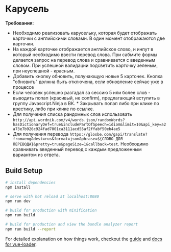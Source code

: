 # Карусель

**Требования:**
* Необходимо реализовать карусельку, которая будет отображать карточки с английскими словами. В один момент отображаются две карточки.
* На каждой карточке отображается английское слово, и инпут в который необходимо ввести перевод слова. При сабмите формы делается запрос на перевод слова и сравнивается с введенным словом. При успешной валидации подсветить карточку зеленым, при неуспешной - красным.
* Добавить кнопку обновить, получающую новые 5 карточек. Кнопка "обновить" должна быть отключена, если обновление сейчас уже в процессе
* Если человек успешно разгадал за сессию 5 или более слов - выводить попап (красивый, не confirm), предлагающий вступить в группу Javascript.Ninja в ВК. * Закрывать попап либо при клике по крестику, либо при клике по ссылке. 
* Для получения списка рандомных слов использовать `http://api.wordnik.com/v4/words.json/randomWords?hasDictionaryDef=true&includePartOfSpeech=idiom&limit=10&api_key=a2a73e7b926c924fad7001ca3111acd55af2ffabf50eb4ae5`
* Для получения перевода `https://glosbe.com/gapi/translate?from=eng&dest=rus&format=json&phrase=${СЛОВО ДЛЯ ПЕРЕВОДА}&pretty=true&pageSize=1&callback=test`. Необходимо сравнивать введенный перевод с каждым предложенным вариантом из ответа.

## Build Setup

``` bash
# install dependencies
npm install

# serve with hot reload at localhost:8080
npm run dev

# build for production with minification
npm run build

# build for production and view the bundle analyzer report
npm run build --report
```

For detailed explanation on how things work, checkout the [guide](http://vuejs-templates.github.io/webpack/) and [docs for vue-loader](http://vuejs.github.io/vue-loader).
